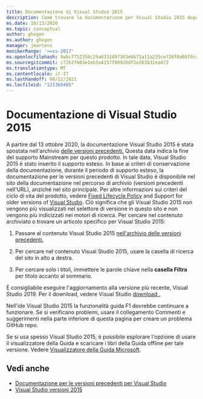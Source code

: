 ```yaml
---
title: Documentazione di Visual Studio 2015
description: Come trovare la documentazione per Visual Studio 2015 dopo l'archiviazione nel sito delle versioni precedenti.
ms.date: 10/13/2020
ms.topic: conceptual
author: ghogen
ms.author: ghogen
manager: jmartens
monikerRange: '>=vs-2017'
ms.openlocfilehash: 9abc7752358c29a0331497303ebb71a11a235ce726f0a08f0cd28d21856c8c57
ms.sourcegitcommit: c72b2f603e1eb3a4157f00926df2e263831ea472
ms.translationtype: MT
ms.contentlocale: it-IT
ms.lasthandoff: 08/12/2021
ms.locfileid: "121366485"
---
```

# <a name="visual-studio-2015-documentation"></a>Documentazione di Visual Studio 2015

A partire dal 13 ottobre 2020, la documentazione Visual Studio 2015 è stata spostata nell'archivio [delle versioni precedenti.](/previous-versions/visualstudio/visual-studio-2015) Questa data indica la fine del supporto Mainstream per questo prodotto. In tale data, Visual Studio 2015 è stato inserito il supporto esteso. In base ai criteri di conservazione della documentazione, durante il periodo di supporto esteso, la documentazione per le versioni precedenti di Visual Studio è disponibile nel sito della documentazione nel percorso di archivio (versioni precedenti nell'URL), anziché nel sito principale. Per altre informazioni sui criteri del ciclo di vita del prodotto, vedere [Fixed Lifecycle Policy](/lifecycle/policies/fixed) and Support for older versions of [Visual Studio](/visualstudio/releases/2019/servicing#support-for-older-versions-of-visual-studio). Ciò significa che gli Visual Studio 2015 non vengono più visualizzati nel selettore di versione in questo sito e non vengono più indicizzati nei motori di ricerca. Per cercare nel contenuto archiviato o trovare un articolo specifico per Visual Studio 2015:

1. Passare al contenuto Visual Studio 2015 [nell'archivio delle versioni precedenti.](/previous-versions/visualstudio/visual-studio-2015)

1. Per cercare nel contenuto Visual Studio 2015, usare la casella di ricerca del sito in alto a destra.

1. Per cercare solo i titoli, immettere le parole chiave nella **casella Filtra** per titolo accanto al sommario.

È consigliabile eseguire l'aggiornamento alla versione più recente, Visual Studio 2019. Per il download, vedere Visual Studio [download .](https://visualstudio.microsoft.com/downloads/)

Nell'ide Visual Studio 2015 la funzionalità guida F1 dovrebbe continuare a funzionare. Se si verificano problemi, usare il collegamento Commenti e suggerimenti nella parte inferiore di questa pagina per creare un problema GitHub repo.

Se si usa spesso Visual Studio 2015, è possibile esplorare l'opzione di usare il visualizzatore della Guida e scaricare i libri della Guida offline per tale versione. Vedere [Visualizzatore della Guida Microsoft](./help-viewer/overview.md).

## <a name="see-also"></a>Vedi anche

- [Documentazione per le versioni precedenti per Visual Studio](/previous-versions/visualstudio/)
- [Visual Studio versioni 2015](/visualstudio/releasenotes/vs2015-version-history)